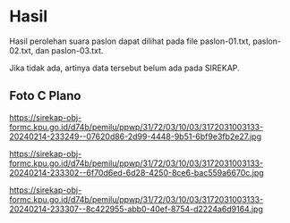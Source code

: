 # Hasil

Hasil perolehan suara paslon dapat dilihat pada file paslon-01.txt, paslon-02.txt, dan paslon-03.txt.

Jika tidak ada, artinya data tersebut belum ada pada SIREKAP.

## Foto C Plano

https://sirekap-obj-formc.kpu.go.id/d74b/pemilu/ppwp/31/72/03/10/03/3172031003133-20240214-233249--07620d86-2d99-4448-9b51-6bf9e3fb2e27.jpg

https://sirekap-obj-formc.kpu.go.id/d74b/pemilu/ppwp/31/72/03/10/03/3172031003133-20240214-233302--6f70d6ed-6d28-4250-8ce6-bac559a6670c.jpg

https://sirekap-obj-formc.kpu.go.id/d74b/pemilu/ppwp/31/72/03/10/03/3172031003133-20240214-233307--8c422955-abb0-40ef-8754-d2224a6d9164.jpg
